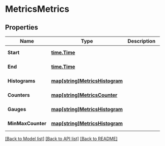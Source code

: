 # MetricsMetrics

## Properties
Name | Type | Description | Notes
------------ | ------------- | ------------- | -------------
**Start** | [**time.Time**](time.Time.md) |  | [default to null]
**End** | [**time.Time**](time.Time.md) |  | [default to null]
**Histograms** | [**map[string]MetricsHistogram**](metrics.Histogram.md) |  | [default to null]
**Counters** | [**map[string]MetricsCounter**](metrics.Counter.md) |  | [default to null]
**Gauges** | [**map[string]MetricsHistogram**](metrics.Histogram.md) |  | [default to null]
**MinMaxCounter** | [**map[string]MetricsHistogram**](metrics.Histogram.md) |  | [default to null]

[[Back to Model list]](../README.md#documentation-for-models) [[Back to API list]](../README.md#documentation-for-api-endpoints) [[Back to README]](../README.md)


